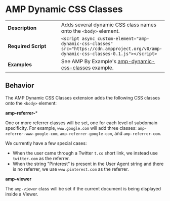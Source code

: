 <!---
Copyright 2015 The AMP HTML Authors. All Rights Reserved.

Licensed under the Apache License, Version 2.0 (the "License");
you may not use this file except in compliance with the License.
You may obtain a copy of the License at

      http://www.apache.org/licenses/LICENSE-2.0

Unless required by applicable law or agreed to in writing, software
distributed under the License is distributed on an "AS-IS" BASIS,
WITHOUT WARRANTIES OR CONDITIONS OF ANY KIND, either express or implied.
See the License for the specific language governing permissions and
limitations under the License.
-->

# <a name="amp-dynamic-css-classes"></a> AMP Dynamic CSS Classes

<table>
  <tr>
    <td width="40%"><strong>Description</strong></td>
    <td>Adds several dynamic CSS class names onto the <code>&lt;body></code> element.</td>
  </tr>
  <tr>
    <td width="40%"><strong>Required Script</strong></td>
    <td><code>&lt;script async custom-element="amp-dynamic-css-classes" src="https://cdn.ampproject.org/v0/amp-dynamic-css-classes-0.1.js">&lt;/script></code></td>
  </tr>
  <tr>
    <td width="40%"><strong>Examples</strong></td>
    <td>See AMP By Example's <a href="https://ampbyexample.com/components/amp-dynamic-css-classes/">amp-dynamic-css-classes</a> example.</td>
  </tr>
</table>

## Behavior

The AMP Dynamic CSS Classes extension adds the following CSS classes
onto the `<body>` element:

**amp-referrer-***

One or more referrer classes will be set, one for each level of
subdomain specificity. For example, `www.google.com` will add three
classes: `amp-referrer-www-google-com`, `amp-referrer-google-com`, and
`amp-referrer-com`.

We currently have a few special cases:

- When the user came through a Twitter `t.co` short link, we instead use
  `twitter.com` as the referrer.
- When the string "Pinterest" is present in the User Agent string and
  there is no referrer, we use `www.pinterest.com` as the referrer.

**amp-viewer**

The `amp-viewer` class will be set if the current document is being
displayed inside a Viewer.
